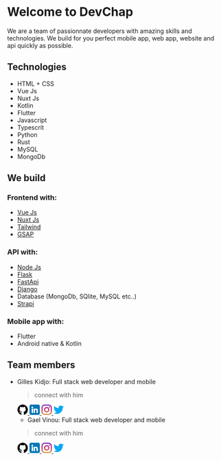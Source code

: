 # Welcome to DevChap

  We are a team of passionnate developers with amazing skills and technologies. We build for you perfect mobile app, web app, website and api quickly as possible.


## Technologies

  - HTML + CSS
  - Vue Js
  - Nuxt Js
  - Kotlin
  - Flutter
  - Javascript
  - Typescrit
  - Python
  - Rust
  - MySQL
  - MongoDb



## We build

### Frontend with:

- [Vue Js](https://vuejs.org/)
- [Nuxt Js](https://nuxtjs.org/)
- [Tailwind](https://tailwindui.com/)
- [GSAP](https://greensock.com/gsap/)

### API with:

- [Node Js](https://nodejs.org/)
- [Flask](https://flask.palletsprojects.com/en/2.1.x/)
- [FastApi](https://fastapi.tiangolo.com/)
- [Django](https://www.djangoproject.com/)
- Database (MongoDb, SQlite, MySQL etc..)
- [Strapi](https://strapi.io/)

### Mobile app with:

- Flutter
- Android native & Kotlin

## Team members

- Gilles Kidjo: Full stack web developer and mobile
  > connect with him  
   <a href="https://github.com/gilleskidjo">
   <img src="/icons/github.png" alt="Gilles Kidjo | Github" width="24px"/>
   </a>
   <a href="https://www.linkedin.com/in/gilles-kidjo-574351111/">
   <img src="/icons/linkedin.png" alt="Gilles Kidjo | LinkedIn" width="24px"/>
   </a>
   <a href="https://www.instagram.com/gilleskidjo/">
   <img src="/icons/instagram.png" alt="Gilles Kidjo | Instagram" width="24px"/>
   </a>
   <a href="https://twitter.com/gilleskidjo1">
   <img src="/icons/twitter.png" alt="Gilles Kidjo | Twitter" width="24px"/>
   </a>
  
  - Gael Vinou: Full stack web developer and mobile
  > connect with him  
   <a href="https://github.com/GV-22/">
   <img src="/icons/github.png" alt="Gael Vinou | Github" width="24px"/>
   </a>
   <a href="https://www.linkedin.com/in/gael-vinou-635a171a0/">
   <img src="/icons/linkedin.png" alt="Gael Vinou | LinkedIn" width="24px"/>
   </a>
   <a href="https://www.instagram.com/gaelvinou/">
   <img src="/icons/instagram.png" alt="Gael Vinou | Instagram" width="24px"/>
   </a>
   <a href="https://twitter.com/gael_vinou">
   <img src="/icons/twitter.png" alt="Gael Vinou | Twitter" width="24px"/>
   </a>

